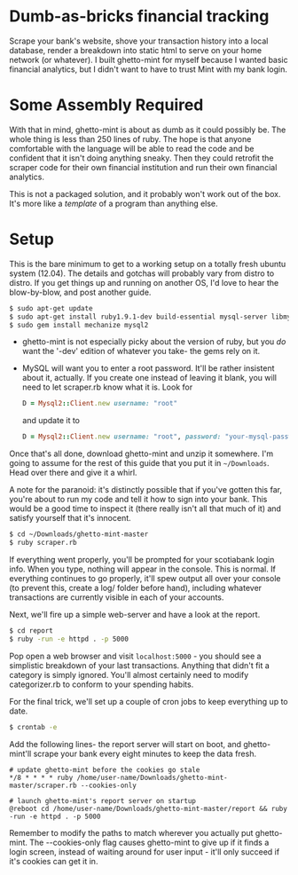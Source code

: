 Dumb-as-bricks financial tracking
=================================

Scrape your bank's website, shove your transaction history into a local database, render a breakdown into static html to serve on your home network (or whatever). I built ghetto-mint for myself because I wanted basic financial analytics, but I didn't want to have to trust Mint with my bank login.

Some Assembly Required
======================

With that in mind, ghetto-mint is about as dumb as it could possibly be. The whole thing is less than 250 lines of ruby. The hope is that anyone comfortable with the language will be able to read the code and be confident that it isn't doing anything sneaky. Then they could retrofit the scraper code for their own financial institution and run their own financial analytics.

This is not a packaged solution, and it probably won't work out of the box. It's more like a *template* of a program than anything else.

Setup
=====

This is the bare minimum to get to a working setup on a totally fresh ubuntu system (12.04). The details and gotchas will probably vary from distro to distro. If you get things up and running on another OS, I'd love to hear the blow-by-blow, and post another guide.

```bash
$ sudo apt-get update
$ sudo apt-get install ruby1.9.1-dev build-essential mysql-server libmysqlclient-dev
$ sudo gem install mechanize mysql2
```

* ghetto-mint is not especially picky about the version of ruby, but you *do* want the '-dev' edition of whatever you take- the gems rely on it.
* MySQL will want you to enter a root password. It'll be rather insistent about it, actually. If you create one instead of leaving it blank, you will need to let scraper.rb know what it is. Look for

    ```ruby
    D = Mysql2::Client.new username: "root"
    ```
    and update it to
    ```ruby
    D = Mysql2::Client.new username: "root", password: "your-mysql-password"
    ```

Once that's all done, download ghetto-mint and unzip it somewhere. I'm going to assume for the rest of this guide that you put it in ```~/Downloads```. Head over there and give it a whirl.

A note for the paranoid: it's distinctly possible that if you've gotten this far, you're about to run my code and tell it how to sign into your bank. This would be a good time to inspect it (there really isn't all that much of it) and satisfy yourself that it's innocent.

```bash
$ cd ~/Downloads/ghetto-mint-master
$ ruby scraper.rb
```

If everything went properly, you'll be prompted for your scotiabank login info. When you type, nothing will appear in the console. This is normal. If everything continues to go properly, it'll spew output all over your console (to prevent this, create a log/ folder before hand), including whatever transactions are currently visible in each of your accounts.

Next, we'll fire up a simple web-server and have a look at the report.

```bash
$ cd report
$ ruby -run -e httpd . -p 5000
```

Pop open a web browser and visit ```localhost:5000``` - you should see a simplistic breakdown of your last transactions. Anything that didn't fit a category is simply ignored. You'll almost certainly need to modify categorizer.rb to conform to your spending habits.

For the final trick, we'll set up a couple of cron jobs to keep everything up to date.

```bash
$ crontab -e
```

Add the following lines- the report server will start on boot, and ghetto-mint'll scrape your bank every eight minutes to keep the data fresh.

```
# update ghetto-mint before the cookies go stale
*/8 * * * * ruby /home/user-name/Downloads/ghetto-mint-master/scraper.rb --cookies-only

# launch ghetto-mint's report server on startup
@reboot cd /home/user-name/Downloads/ghetto-mint-master/report && ruby -run -e httpd . -p 5000
```

Remember to modify the paths to match wherever you actually put ghetto-mint. The --cookies-only flag causes ghetto-mint to give up if it finds a login screen, instead of waiting around for user input - it'll only succeed if it's cookies can get it in.
